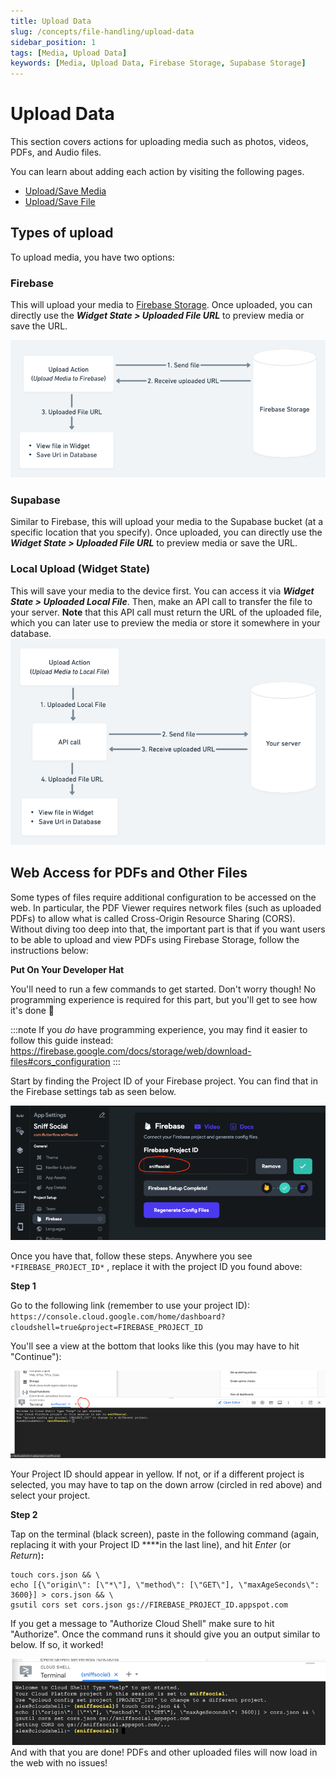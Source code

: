 ```yaml
---
title: Upload Data
slug: /concepts/file-handling/upload-data
sidebar_position: 1
tags: [Media, Upload Data]
keywords: [Media, Upload Data, Firebase Storage, Supabase Storage]
---
```



# Upload Data

This section covers actions for uploading media such as photos, videos, PDFs, and Audio files.

You can learn about adding each action by visiting the following pages.

- [Upload/Save Media](upload-save-media.md)
- [Upload/Save File](upload-save-file.md)

## Types of upload

To upload media, you have two options:

### Firebase

This will upload your media to [Firebase Storage](https://firebase.google.com/docs/storage). Once uploaded, you can directly use the ***Widget State > Uploaded File URL*** to preview media or save the URL.

![img_8.png](imgs/img_8.png)

### Supabase

Similar to Firebase, this will upload your media to the Supabase bucket (at a specific location that you specify). Once uploaded, you can directly use the ***Widget State > Uploaded File URL*** to preview media or save the URL.

### Local Upload (Widget State)

This will save your media to the device first. You can access it via ***Widget State > Uploaded Local File***. Then, make an API call to transfer the file to your server. **Note** that this API call must return the URL of the uploaded file, which you can later use to preview the media or store it somewhere in your database.
![img_9.png](imgs/img_9.png)

## Web Access for PDFs and Other Files

Some types of files require additional configuration to be accessed on the web. In particular, the PDF Viewer requires network files (such as uploaded PDFs) to allow what is called Cross-Origin Resource Sharing (CORS). Without diving too deep into that, the important part is that if you want users to be able to upload and view PDFs using Firebase Storage, follow the instructions below:

**Put On Your Developer Hat**

You'll need to run a few commands to get started. Don't worry though! No programming experience is required for this part, but you'll get to see how it's done 🙂

:::note
If you *do* have programming experience, you may find it easier to follow this guide instead: https://firebase.google.com/docs/storage/web/download-files#cors_configuration
:::

Start by finding the Project ID of your Firebase project. You can find that in the Firebase settings tab as seen below.

![img_10.png](imgs/img_10.png)

Once you have that, follow these steps. Anywhere you see `*FIREBASE_PROJECT_ID*` , replace it with the project ID you found above:

**Step 1**

Go to the following link (remember to use your project ID): `https://console.cloud.google.com/home/dashboard?cloudshell=true&project=FIREBASE_PROJECT_ID`

You'll see a view at the bottom that looks like this (you may have to hit "Continue"):

![img_11.png](imgs/img_11.png)

Your Project ID should appear in yellow. If not, or if a different project is selected, you may have to tap on the down arrow (circled in red above) and select your project.

**Step 2**

Tap on the terminal (black screen), paste in the following command (again, replacing it with your Project ID ****in the last line), and hit *Enter* (or *Return*)**:**


```
touch cors.json && \
echo [{\"origin\": [\"*\"], \"method\": [\"GET\"], \"maxAgeSeconds\": 3600}] > cors.json && \
gsutil cors set cors.json gs://FIREBASE_PROJECT_ID.appspot.com
```

If you get a message to "Authorize Cloud Shell" make sure to hit "Authorize". Once the command runs it should give you an output similar to below. If so, it worked!

![img_12.png](imgs/img_12.png)
And with that you are done! PDFs and other uploaded files will now load in the web with no issues!
